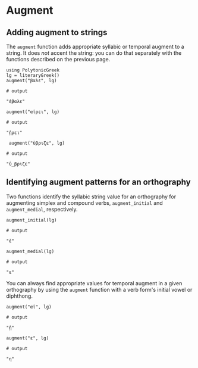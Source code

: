 # Augment

## Adding augment to strings

The `augment` function adds appropriate syllabic or temporal augment to a string.  It does *not* accent the string: you can do that separately with the functions described on the previous page.

```jldoctest augment
using PolytonicGreek 
lg = literaryGreek()
augment("βαλε", lg)

# output

"ἐβαλε"
```

```jldoctest augment
augment("αἱρει", lg)

# output

"ᾑρει"
```


```jldoctest augment
 augment("ὑβριζε", lg) 

# output

"ὑ_βριζε"
```



## Identifying augment patterns for an orthography

Two functions identify the syllabic string value for an orthography for augmenting simplex and compound verbs, `augment_initial`  and `augment_medial`, respectively.

```jldoctest augment
augment_initial(lg)

# output

"ἐ"
```




```jldoctest augment
augment_medial(lg)

# output

"ε"
```

You can always find appropriate values for temporal augment in a given orthography by using the `augment` function with a verb form's initial vowel or diphthong.

```jldoctest augment
augment("αἱ", lg)

# output

"ᾑ"
```


```jldoctest augment
augment("ε", lg)

# output

"η"
```